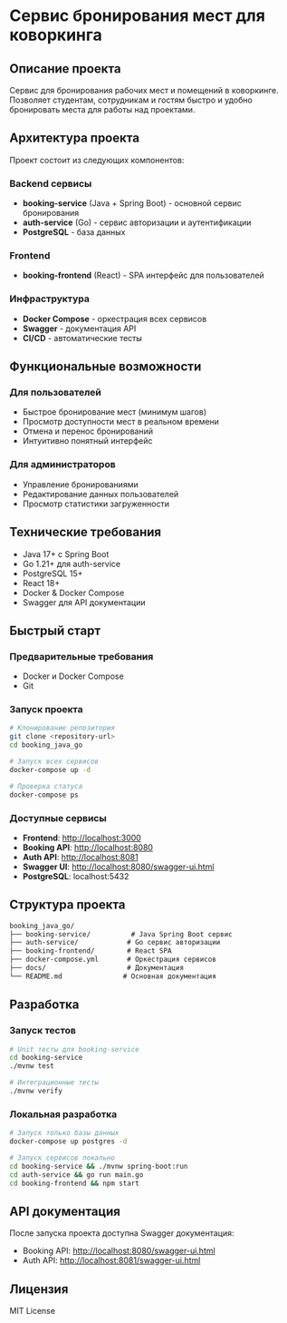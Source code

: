 # Сервис бронирования мест для коворкинга

## Описание проекта

Сервис для бронирования рабочих мест и помещений в коворкинге. Позволяет студентам, сотрудникам и гостям быстро и удобно бронировать места для работы над проектами.

## Архитектура проекта

Проект состоит из следующих компонентов:

### Backend сервисы

- **booking-service** (Java + Spring Boot) - основной сервис бронирования
- **auth-service** (Go) - сервис авторизации и аутентификации
- **PostgreSQL** - база данных

### Frontend

- **booking-frontend** (React) - SPA интерфейс для пользователей

### Инфраструктура

- **Docker Compose** - оркестрация всех сервисов
- **Swagger** - документация API
- **CI/CD** - автоматические тесты

## Функциональные возможности

### Для пользователей

- Быстрое бронирование мест (минимум шагов)
- Просмотр доступности мест в реальном времени
- Отмена и перенос бронирований
- Интуитивно понятный интерфейс

### Для администраторов

- Управление бронированиями
- Редактирование данных пользователей
- Просмотр статистики загруженности

## Технические требования

- Java 17+ с Spring Boot
- Go 1.21+ для auth-service
- PostgreSQL 15+
- React 18+
- Docker & Docker Compose
- Swagger для API документации

## Быстрый старт

### Предварительные требования

- Docker и Docker Compose
- Git

### Запуск проекта

```bash
# Клонирование репозитория
git clone <repository-url>
cd booking_java_go

# Запуск всех сервисов
docker-compose up -d

# Проверка статуса
docker-compose ps
```

### Доступные сервисы

- **Frontend**: <http://localhost:3000>
- **Booking API**: <http://localhost:8080>
- **Auth API**: <http://localhost:8081>
- **Swagger UI**: <http://localhost:8080/swagger-ui.html>
- **PostgreSQL**: localhost:5432

## Структура проекта

```md
booking_java_go/
├── booking-service/          # Java Spring Boot сервис
├── auth-service/            # Go сервис авторизации
├── booking-frontend/        # React SPA
├── docker-compose.yml       # Оркестрация сервисов
├── docs/                    # Документация
└── README.md               # Основная документация
```

## Разработка

### Запуск тестов

```bash
# Unit тесты для booking-service
cd booking-service
./mvnw test

# Интеграционные тесты
./mvnw verify
```

### Локальная разработка

```bash
# Запуск только базы данных
docker-compose up postgres -d

# Запуск сервисов локально
cd booking-service && ./mvnw spring-boot:run
cd auth-service && go run main.go
cd booking-frontend && npm start
```

## API документация

После запуска проекта доступна Swagger документация:

- Booking API: <http://localhost:8080/swagger-ui.html>
- Auth API: <http://localhost:8081/swagger-ui.html>

## Лицензия

MIT License
